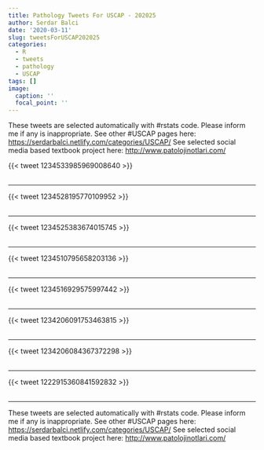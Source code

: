 ```yaml
---
title: Pathology Tweets For USCAP - 202025
author: Serdar Balci
date: '2020-03-11'
slug: tweetsForUSCAP202025
categories:
  - R
  - tweets
  - pathology
  - USCAP
tags: []
image:
  caption: ''
  focal_point: ''
---
```



These tweets are selected automatically with #rstats code. Please inform me if any is inappropriate.
See other #USCAP pages here: https://serdarbalci.netlify.com/categories/USCAP/ 
See selected social media based textbook project here: http://www.patolojinotlari.com/

{{< tweet 1234533985969008640 >}}
<br>
<br>
<hr>
{{< tweet 1234528195770109952 >}}
<br>
<br>
<hr>
{{< tweet 1234525383674015745 >}}
<br>
<br>
<hr>
{{< tweet 1234510795658203136 >}}
<br>
<br>
<hr>
{{< tweet 1234516929575997442 >}}
<br>
<br>
<hr>
{{< tweet 1234206091753463815 >}}
<br>
<br>
<hr>
{{< tweet 1234206084367372298 >}}
<br>
<br>
<hr>
{{< tweet 1222915360841592832 >}}
<br>
<br>
<hr>


These tweets are selected automatically with #rstats code. Please inform me if any is inappropriate.
See other #USCAP pages here: https://serdarbalci.netlify.com/categories/USCAP/ 
See selected social media based textbook project here: http://www.patolojinotlari.com/
